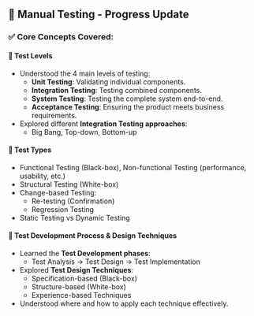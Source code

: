 ## 📘 Manual Testing - Progress Update

### ✅ Core Concepts Covered:

#### 🔹 Test Levels
- Understood the 4 main levels of testing: 
  - **Unit Testing**: Validating individual components.
  - **Integration Testing**: Testing combined components.
  - **System Testing**: Testing the complete system end-to-end.
  - **Acceptance Testing**: Ensuring the product meets business requirements.
- Explored different **Integration Testing approaches**:
  - Big Bang, Top-down, Bottom-up

#### 🔹 Test Types
- Functional Testing (Black-box), Non-functional Testing (performance, usability, etc.)
- Structural Testing (White-box)
- Change-based Testing:
  - Re-testing (Confirmation)
  - Regression Testing
- Static Testing vs Dynamic Testing

#### 🔹 Test Development Process & Design Techniques
- Learned the **Test Development phases**:
  - Test Analysis → Test Design → Test Implementation
- Explored **Test Design Techniques**:
  - Specification-based (Black-box)
  - Structure-based (White-box)
  - Experience-based Techniques
- Understood where and how to apply each technique effectively.
